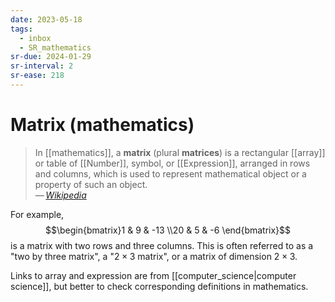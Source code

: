 ```yaml
---
date: 2023-05-18
tags:
  - inbox
  - SR_mathematics
sr-due: 2024-01-29
sr-interval: 2
sr-ease: 218
---
```


# Matrix (mathematics)

> In [[mathematics]], a **matrix** (plural **matrices**) is a rectangular
> [[array]] or table of [[Number]], symbol, or [[Expression]], arranged in rows
> and columns, which is used to represent mathematical object or a property of
> such an object.\
> — <cite>[Wikipedia](https://en.wikipedia.org/wiki/Matrix_\(mathematics\))</cite>

For example, $$\begin{bmatrix}1 & 9 & -13 \\20 & 5 & -6 \end{bmatrix}$$
is a matrix with two rows and three columns. This is often referred to as a
"two by three matrix", a "$2\times 3$ matrix", or a matrix of dimension
$2\times 3$.

Links to array and expression are from [[computer_science|computer science]],
but better to check corresponding definitions in mathematics.
